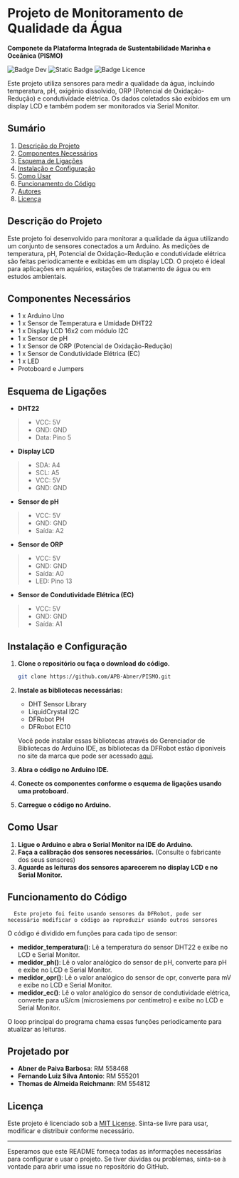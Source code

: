# Projeto de Monitoramento de Qualidade da Água
**Componete da Plataforma Integrada de Sustentabilidade Marinha e Oceânica (PISMO)**


![Badge Dev](https://img.shields.io/badge/Status-Em%20Desenvolvimento-green?style=flat-square) ![Static Badge](https://img.shields.io/badge/Simulador-Wokwi-blue?style=flat-square&link=https%3A%2F%2Fwokwi.com%2Fprojects%2F399264501474196481) ![Badge Licence](https://img.shields.io/badge/License-MIT-brightgreen?style=flat-square)



Este projeto utiliza sensores para medir a qualidade da água, incluindo temperatura, pH, oxigênio dissolvido, ORP (Potencial de Oxidação-Redução) e condutividade elétrica. Os dados coletados são exibidos em um display LCD e também podem ser monitorados via Serial Monitor.

## Sumário

1. [Descrição do Projeto](#descrição-do-projeto)
2. [Componentes Necessários](#componentes-necessários)
3. [Esquema de Ligações](#esquema-de-ligações)
4. [Instalação e Configuração](#instalação-e-configuração)
5. [Como Usar](#como-usar)
6. [Funcionamento do Código](#funcionamento-do-código)
7. [Autores](#projetado-por)
8. [Licença](#licença)


## Descrição do Projeto

Este projeto foi desenvolvido para monitorar a qualidade da água utilizando um conjunto de sensores conectados a um Arduino. As medições de temperatura, pH, Potencial de Oxidação-Redução e condutividade elétrica são feitas periodicamente e exibidas em um display LCD. O projeto é ideal para aplicações em aquários, estações de tratamento de água ou em estudos ambientais.


## Componentes Necessários

- 1 x Arduino Uno
- 1 x Sensor de Temperatura e Umidade DHT22
- 1 x Display LCD 16x2 com módulo I2C
- 1 x Sensor de pH
- 1 x Sensor de ORP (Potencial de Oxidação-Redução)
- 1 x Sensor de Condutividade Elétrica (EC)
- 1 x LED
- Protoboard e Jumpers


## Esquema de Ligações

- **DHT22**
>  - VCC: 5V
>  - GND: GND
>  - Data: Pino 5

- **Display LCD**
>  - SDA: A4
>  - SCL: A5
>  - VCC: 5V
>  - GND: GND

- **Sensor de pH**
>  - VCC: 5V
>  - GND: GND
>  - Saída: A2

- **Sensor de ORP**
>  - VCC: 5V
>  - GND: GND
>  - Saída: A0
>  - LED: Pino 13

- **Sensor de Condutividade Elétrica (EC)**
>  - VCC: 5V
>  - GND: GND
>  - Saída: A1

## Instalação e Configuração

1. **Clone o repositório ou faça o download do código.**
   ```sh
   git clone https://github.com/APB-Abner/PISMO.git
   ```

2. **Instale as bibliotecas necessárias:**
   - DHT Sensor Library
   - LiquidCrystal I2C
   - DFRobot PH
   - DFRobot EC10

    Você pode instalar essas bibliotecas através do Gerenciador de Bibliotecas do Arduino IDE, as bibliotecas da DFRobot estão diponiveis no site da marca que pode ser acessado [aqui](https://www.dfrobot.com).

3. **Abra o código no Arduino IDE.**

4. **Conecte os componentes conforme o esquema de ligações usando uma protoboard.**

5. **Carregue o código no Arduino.**

## Como Usar

1. **Ligue o Arduino e abra o Serial Monitor na IDE do Arduino.**
2. **Faça a calibração dos sensores necessários.** 
(Consulte o fabricante dos seus sensores)
3. **Aguarde as leituras dos sensores aparecerem no display LCD e no Serial Monitor.**

## Funcionamento do Código

```
  Este projeto foi feito usando sensores da DFRobot, pode ser necessário modificar o código ao reproduzir usando outros sensores
```
O código é dividido em funções para cada tipo de sensor:

- **medidor_temperatura()**: Lê a temperatura do sensor DHT22 e exibe no LCD e Serial Monitor.
- **medidor_ph()**: Lê o valor analógico do sensor de pH, converte para pH e exibe no LCD e Serial Monitor.
- **medidor_opr()**: Lê o valor analógico do sensor de opr, converte para mV e exibe no LCD e Serial Monitor.
- **medidor_ec()**: Lê o valor analógico do sensor de condutividade elétrica, converte para uS/cm (microsiemens por centímetro) e exibe no LCD e Serial Monitor.

O loop principal do programa chama essas funções periodicamente para atualizar as leituras.

## Projetado por
- **Abner de Paiva Barbosa**: RM 558468
- **Fernando Luiz Silva Antonio**: RM 555201
- **Thomas de Almeida Reichmann**: RM 554812

## Licença

Este projeto é licenciado sob a [MIT License](https://opensource.org/licenses/MIT). Sinta-se livre para usar, modificar e distribuir conforme necessário.

---

Esperamos que este README forneça todas as informações necessárias para configurar e usar o projeto. Se tiver dúvidas ou problemas, sinta-se à vontade para abrir uma issue no repositório do GitHub.